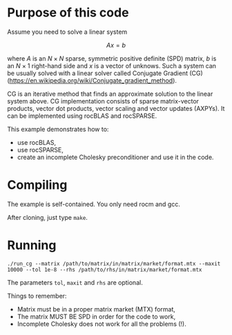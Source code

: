 # Purpose of this code
Assume you need to solve a linear system

$$
A x = b
$$ 

where $A$ is an $N \times N$ sparse, symmetric positive definite (SPD) matrix, $b$ is an $N\times 1$ right-hand side and $x$ is a vector of unknows. Such a system can be usually solved with a linear solver called Conjugate Gradient (CG) (https://en.wikipedia.org/wiki/Conjugate_gradient_method).  

CG is an iterative method that finds an approximate solution to the linear system above. CG implementation consists of sparse matrix-vector products, vector dot products, vector scaling and vector updates (AXPYs). It can be implemented using rocBLAS and rocSPARSE.

This example demonstrates how to:
- use rocBLAS,
- use rocSPARSE,
- create an incomplete Cholesky preconditioner and use it in the code.

# Compiling

The example is self-contained. You only need rocm and gcc.

After cloning, just type `make`.

# Running

```
./run_cg --matrix /path/to/matrix/in/matrix/market/format.mtx --maxit 10000 --tol 1e-8 --rhs /path/to/rhs/in/matrix/market/format.mtx
```

The parameters `tol`, `maxit` and `rhs` are optional.

Things to remember:

- Matrix must be in a proper matrix market (MTX) format,
- The matrix MUST BE SPD in order for the code to work, 
- Incomplete Cholesky does not work for all the problems (!).


